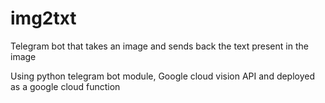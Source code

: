 # img2txt
Telegram bot that takes an image and sends back the text present in the image

Using python telegram bot module, Google cloud vision API and deployed as a google cloud function
